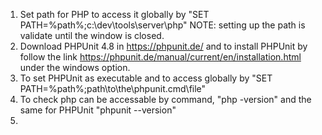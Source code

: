 1. Set path for PHP to access it globally by "SET PATH=%path%;c:\dev\tools\server\php" NOTE: setting up the path is validate until the window is closed.
2. Download PHPUnit 4.8 in https://phpunit.de/ and to install PHPUnit by follow the link  https://phpunit.de/manual/current/en/installation.html under the windows option.
3. To set PHPUnit as executable and to access globally by "SET PATH=%path%;path\to\the\phpunit\.cmd\file"
4. To check php can be accessable by command, "php -version" and the same for PHPUnit "phpunit --version"
5. 





